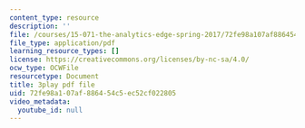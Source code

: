 ```yaml
---
content_type: resource
description: ''
file: /courses/15-071-the-analytics-edge-spring-2017/72fe98a107af886454c5ec52cf022805_6Rl8scykyEQ.pdf
file_type: application/pdf
learning_resource_types: []
license: https://creativecommons.org/licenses/by-nc-sa/4.0/
ocw_type: OCWFile
resourcetype: Document
title: 3play pdf file
uid: 72fe98a1-07af-8864-54c5-ec52cf022805
video_metadata:
  youtube_id: null
---
```

